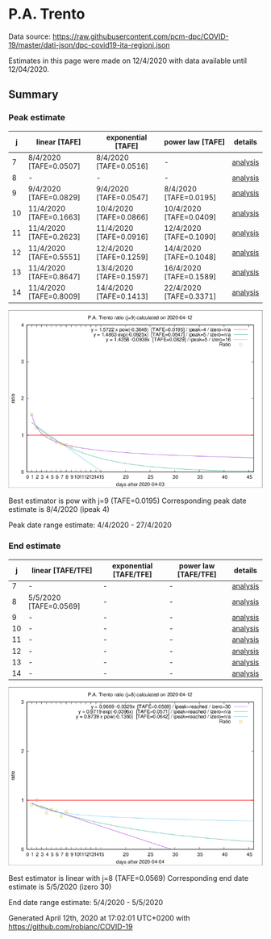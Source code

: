 # P.A. Trento


Data source: https://raw.githubusercontent.com/pcm-dpc/COVID-19/master/dati-json/dpc-covid19-ita-regioni.json

Estimates in this page were made on 12/4/2020 with data available until 12/04/2020.


## Summary 

### Peak estimate 
|j|linear [TAFE]|exponential [TAFE]|power law [TAFE]|details|
|---|----|-----------|---------|-------|
|7|8/4/2020 [TAFE=0.0507]|8/4/2020 [TAFE=0.0516]|-|[analysis](COVID-19_p.a._trento_j7_2020-04-12.md)|
|8|-|-|-|[analysis](COVID-19_p.a._trento_j8_2020-04-12.md)|
|9|9/4/2020 [TAFE=0.0829]|9/4/2020 [TAFE=0.0547]|8/4/2020 [TAFE=0.0195]|[analysis](COVID-19_p.a._trento_j9_2020-04-12.md)|
|10|11/4/2020 [TAFE=0.1663]|10/4/2020 [TAFE=0.0866]|10/4/2020 [TAFE=0.0409]|[analysis](COVID-19_p.a._trento_j10_2020-04-12.md)|
|11|11/4/2020 [TAFE=0.2623]|11/4/2020 [TAFE=0.0916]|12/4/2020 [TAFE=0.1090]|[analysis](COVID-19_p.a._trento_j11_2020-04-12.md)|
|12|11/4/2020 [TAFE=0.5551]|12/4/2020 [TAFE=0.1259]|14/4/2020 [TAFE=0.1048]|[analysis](COVID-19_p.a._trento_j12_2020-04-12.md)|
|13|11/4/2020 [TAFE=0.8647]|13/4/2020 [TAFE=0.1597]|16/4/2020 [TAFE=0.1589]|[analysis](COVID-19_p.a._trento_j13_2020-04-12.md)|
|14|11/4/2020 [TAFE=0.8009]|14/4/2020 [TAFE=0.1413]|22/4/2020 [TAFE=0.3371]|[analysis](COVID-19_p.a._trento_j14_2020-04-12.md)|

![best peak estimate](COVID-19_p.a._trento_j9_2020-04-12.png)

Best estimator is pow with j=9 (TAFE=0.0195)
Corresponding peak date estimate is 8/4/2020 (ipeak 4)


Peak date range estimate: 4/4/2020 - 27/4/2020

### End estimate 
|j|linear [TAFE/TFE]|exponential [TAFE/TFE]|power law [TAFE/TFE]|details|
|---|----|-----------|---------|-------|
|7|-|-|-|[analysis](COVID-19_p.a._trento_j7_2020-04-12.md)|
|8|5/5/2020 [TAFE=0.0569]|-|-|[analysis](COVID-19_p.a._trento_j8_2020-04-12.md)|
|9|-|-|-|[analysis](COVID-19_p.a._trento_j9_2020-04-12.md)|
|10|-|-|-|[analysis](COVID-19_p.a._trento_j10_2020-04-12.md)|
|11|-|-|-|[analysis](COVID-19_p.a._trento_j11_2020-04-12.md)|
|12|-|-|-|[analysis](COVID-19_p.a._trento_j12_2020-04-12.md)|
|13|-|-|-|[analysis](COVID-19_p.a._trento_j13_2020-04-12.md)|
|14|-|-|-|[analysis](COVID-19_p.a._trento_j14_2020-04-12.md)|

![best zero estimate](COVID-19_p.a._trento_j8_2020-04-12.png)

Best estimator is linear with j=8 (TAFE=0.0569)
Corresponding end date estimate is 5/5/2020 (izero 30)


End date range estimate: 5/4/2020 - 5/5/2020

Generated April 12th, 2020 at 17:02:01 UTC+0200 with https://github.com/robianc/COVID-19

